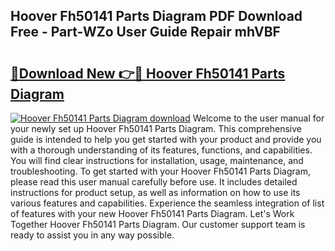 ## Hoover Fh50141 Parts Diagram PDF Download Free - Part-WZo User Guide Repair mhVBF

# <h2><a href="http://dfkoyl.blite.top/?on=Hoover+Fh50141+Parts+Diagram">🔗Download New 👉🔴 Hoover Fh50141 Parts Diagram</a></h2>

[![Hoover Fh50141 Parts Diagram download](https://i.imgur.com/lujVjoI.png)](http://dfkoyl.blite.top/?on=Hoover+Fh50141+Parts+Diagram)
Welcome to the user manual for your newly set up Hoover Fh50141 Parts Diagram. This comprehensive guide is intended to help you get started with your product and provide you with a thorough understanding of its features, functions, and capabilities. You will find clear instructions for installation, usage, maintenance, and troubleshooting. To get started with your Hoover Fh50141 Parts Diagram, please read this user manual carefully before use. It includes detailed instructions for product setup, as well as information on how to use its various features and capabilities. Experience the seamless integration of list of features with your new Hoover Fh50141 Parts Diagram. Let's Work Together Hoover Fh50141 Parts Diagram. Our customer support team is ready to assist you in any way possible.
